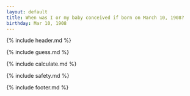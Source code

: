 ```yaml
---
layout: default
title: When was I or my baby conceived if born on March 10, 1908?
birthday: Mar 10, 1908
---
```


{% include header.md %}

{% include guess.md %}

{% include calculate.md %}

{% include safety.md %}

{% include footer.md %}



